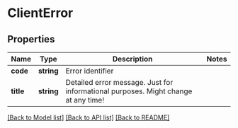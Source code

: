 # ClientError

## Properties
Name | Type | Description | Notes
------------ | ------------- | ------------- | -------------
**code** | **string** | Error identifier | 
**title** | **string** | Detailed error message. Just for informational purposes. Might change at any time! | 

[[Back to Model list]](../../README.md#documentation-for-models) [[Back to API list]](../../README.md#documentation-for-api-endpoints) [[Back to README]](../../README.md)

